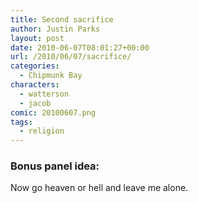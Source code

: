 ```yaml
---
title: Second sacrifice
author: Justin Parks
layout: post
date: 2010-06-07T08:01:27+00:00
url: /2010/06/07/sacrifice/
categories:
  - Chipmunk Bay
characters:
  - watterson
  - jacob
comic: 20100607.png
tags:
  - religion
---
```

### Bonus panel idea:
Now go heaven or hell and leave me alone.
